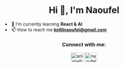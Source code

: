<h1 align="center">Hi 👋, I'm Naoufel</h1




- 🌱 I’m currently learning **React & AI**
- 📫 How to reach me **kellilnaoufel@gmail.com**


<h3 align="center">Connect with me:</h3>
<p align="center">
<a href="https://twitter.com/aniskellil" target="blank"><img align="center" src="https://raw.githubusercontent.com/rahuldkjain/github-profile-readme-generator/master/src/images/icons/Social/twitter.svg" alt="aniskellil" height="30" width="40" /></a>
<a href="https://linkedin.com/in/naoufelkellil" target="blank"><img align="center" src="https://raw.githubusercontent.com/rahuldkjain/github-profile-readme-generator/master/src/images/icons/Social/linked-in-alt.svg" alt="naoufelkellil" height="30" width="40" /></a>
</p>


